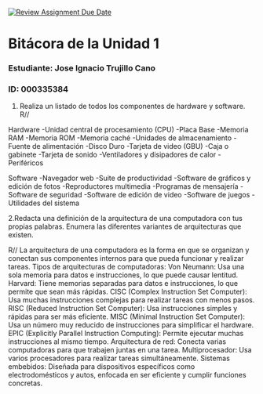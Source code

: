 [![Review Assignment Due Date](https://classroom.github.com/assets/deadline-readme-button-22041afd0340ce965d47ae6ef1cefeee28c7c493a6346c4f15d667ab976d596c.svg)](https://classroom.github.com/a/WfEJSxe8)
# Bitácora de la Unidad 1

### Estudiante:  Jose Ignacio Trujillo Cano
### ID:  000335384

1. Realiza un listado de todos los componentes de hardware y software.
R//

Hardware
-Unidad central de procesamiento (CPU)
-Placa Base
-Memoria RAM
-Memoria ROM
-Memoria caché
-Unidades de almacenamiento
-Fuente de alimentación
-Disco Duro
-Tarjeta de video (GBU)
-Caja o gabinete
-Tarjeta de sonido 
-Ventiladores y disipadores de calor
-Periféricos

Software
-Navegador web
-Suite de productividad
-Software de gráficos y edición de fotos
-Reproductores multimedia
-Programas de mensajería
-Software de seguridad
-Software de edición de video
-Software de juegos
-Utilidades del sistema

2.Redacta una definición de la arquitectura de una computadora con tus propias palabras. Enumera las diferentes variantes de arquitecturas que existen.

R//
La arquitectura de una computadora es la forma en que se organizan y conectan sus componentes internos para que pueda funcionar y realizar tareas.
Tipos de arquitecturas de computadoras:
Von Neumann: Usa una sola memoria para datos e instrucciones, lo que puede causar lentitud.
Harvard: Tiene memorias separadas para datos e instrucciones, lo que permite que sean más rápidas.
CISC (Complex Instruction Set Computer): Usa muchas instrucciones complejas para realizar tareas con menos pasos.
RISC (Reduced Instruction Set Computer): Usa instrucciones simples y rápidas para ser más eficiente.
MISC (Minimal Instruction Set Computer): Usa un número muy reducido de instrucciones para simplificar el hardware.
EPIC (Explicitly Parallel Instruction Computing): Permite ejecutar muchas instrucciones al mismo tiempo.
Arquitectura de red: Conecta varias computadoras para que trabajen juntas en una tarea.
Multiprocesador: Usa varios procesadores para realizar tareas simultáneamente.
Sistemas embebidos: Diseñada para dispositivos específicos como electrodomésticos y autos, enfocada en ser eficiente y cumplir funciones concretas.